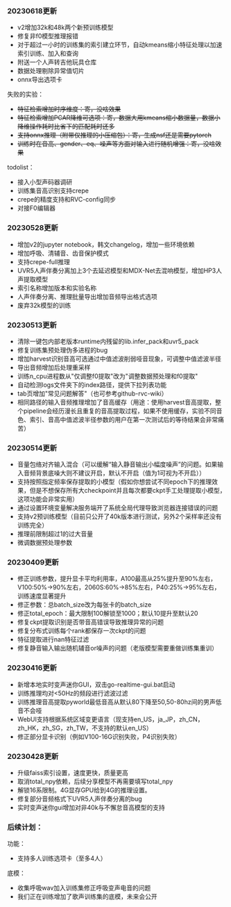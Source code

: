 ### 20230618更新
- v2增加32k和48k两个新预训练模型
- 修复非f0模型推理报错
- 对于超过一小时的训练集的索引建立环节，自动kmeans缩小特征处理以加速索引训练、加入和查询
- 附送一个人声转吉他玩具仓库
- 数据处理剔除异常值切片
- onnx导出选项卡

失败的实验：
- ~~特征检索增加时序维度：寄，没啥效果~~
- ~~特征检索增加PCAR降维可选项：寄，数据大用kmeans缩小数据量，数据小降维操作耗时比省下的匹配耗时还多~~
- ~~支持onnx推理（附带仅推理的小压缩包）：寄，生成nsf还是需要pytorch~~
- ~~训练时在音高、gender、eq、噪声等方面对输入进行随机增强：寄，没啥效果~~

todolist：
- 接入小型声码器调研
- 训练集音高识别支持crepe
- crepe的精度支持和RVC-config同步
- 对接F0编辑器
  
  
### 20230528更新
- 增加v2的jupyter notebook，韩文changelog，增加一些环境依赖
- 增加呼吸、清辅音、齿音保护模式
- 支持crepe-full推理
- UVR5人声伴奏分离加上3个去延迟模型和MDX-Net去混响模型，增加HP3人声提取模型
- 索引名称增加版本和实验名称
- 人声伴奏分离、推理批量导出增加音频导出格式选项
- 废弃32k模型的训练

### 20230513更新
- 清除一键包内部老版本runtime内残留的lib.infer_pack和uvr5_pack
- 修复训练集预处理伪多进程的bug
- 增加harvest识别音高可选通过中值滤波削弱哑音现象，可调整中值滤波半径
- 导出音频增加后处理重采样
- 训练n_cpu进程数从"仅调整f0提取"改为"调整数据预处理和f0提取"
- 自动检测logs文件夹下的index路径，提供下拉列表功能
- tab页增加"常见问题解答"（也可参考github-rvc-wiki）
- 相同路径的输入音频推理增加了音高缓存（用途：使用harvest音高提取，整个pipeline会经历漫长且重复的音高提取过程，如果不使用缓存，实验不同音色、索引、音高中值滤波半径参数的用户在第一次测试后的等待结果会非常痛苦）

### 20230514更新
- 音量包络对齐输入混合（可以缓解“输入静音输出小幅度噪声”的问题。如果输入音频背景底噪大则不建议开启，默认不开启（值为1可视为不开启））
- 支持按照指定频率保存提取的小模型（假如你想尝试不同epoch下的推理效果，但是不想保存所有大checkpoint并且每次都要ckpt手工处理提取小模型，这项功能会非常实用）
- 通过设置环境变量解决服务端开了系统全局代理导致浏览器连接错误的问题
- 支持v2预训练模型（目前只公开了40k版本进行测试，另外2个采样率还没有训练完全）
- 推理前限制超过1的过大音量
- 微调数据预处理参数


### 20230409更新
- 修正训练参数，提升显卡平均利用率，A100最高从25%提升至90%左右，V100:50%->90%左右，2060S:60%->85%左右，P40:25%->95%左右，训练速度显著提升
- 修正参数：总batch_size改为每张卡的batch_size
- 修正total_epoch：最大限制100解锁至1000；默认10提升至默认20
- 修复ckpt提取识别是否带音高错误导致推理异常的问题
- 修复分布式训练每个rank都保存一次ckpt的问题
- 特征提取进行nan特征过滤
- 修复静音输入输出随机辅音or噪声的问题（老版模型需要重做训练集重训）

### 20230416更新
- 新增本地实时变声迷你GUI，双击go-realtime-gui.bat启动
- 训练推理均对<50Hz的频段进行滤波过滤
- 训练推理音高提取pyworld最低音高从默认80下降至50,50-80hz间的男声低音不会哑
- WebUI支持根据系统区域变更语言（现支持en_US，ja_JP，zh_CN，zh_HK，zh_SG，zh_TW，不支持的默认en_US）
- 修正部分显卡识别（例如V100-16G识别失败，P4识别失败）

### 20230428更新
- 升级faiss索引设置，速度更快，质量更高
- 取消total_npy依赖，后续分享模型不再需要填写total_npy
- 解锁16系限制。4G显存GPU给到4G的推理设置。
- 修复部分音频格式下UVR5人声伴奏分离的bug
- 实时变声迷你gui增加对非40k与不懈怠音高模型的支持

### 后续计划：
功能：
- 支持多人训练选项卡（至多4人）

底模：
- 收集呼吸wav加入训练集修正呼吸变声电音的问题
- 我们正在训练增加了歌声训练集的底模，未来会公开

